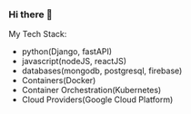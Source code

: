 ### Hi there 👋
My Tech Stack:
- python(Django, fastAPI)
- javascript(nodeJS, reactJS)
- databases(mongodb, postgresql, firebase)
- Containers(Docker)
- Container Orchestration(Kubernetes)
- Cloud Providers(Google Cloud Platform)
